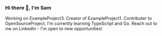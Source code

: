 ### Hi there 👋, I'm Sam

Working on ExampleProject3.
Creator of ExampleProject1.
Contributer to OpenSourceProject.
I’m currently learning TypeScript and Go.
Reach out to me on LinkedIn - I'm open to new opportunities!

